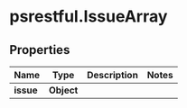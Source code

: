 # psrestful.IssueArray

## Properties
Name | Type | Description | Notes
------------ | ------------- | ------------- | -------------
**issue** | **Object** |  | 

